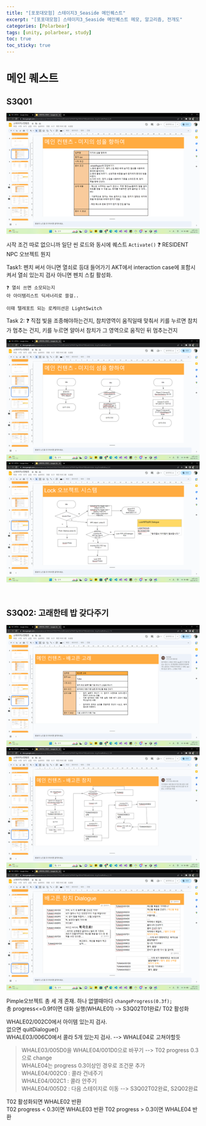 ```yaml
---
title: "[포포대모험] 스테이지3_Seaside 메인퀘스트"
excerpt: "[포포대모험] 스테이지3_Seaside 메인퀘스트 메모, 알고리즘, 전개도"
categories: [Polarbear]
tags: [unity, polarbear, study]
toc: true
toc_sticky: true
---
```


# 메인 퀘스트

## S3Q01

![fail to bring](/assets/Image/polarbear/s3q03.png)

시작 조건 따로 없으니까 일단 씬 로드와 동시에 퀘스트 `Activate()`
❓ RESIDENT NPC 오브젝트 뭔지

Task1: 펜치 써서 아니면 열쇠로 등대 들어가기
    AKT에서 interaction case에 포함시켜서 열쇠 있는지 검사 아니면 펜치 스킬 활성화.

    ❓ 열쇠 쓰면 소모되는지
    아 아이템리스트 딕셔너리로 쓸걸..
     
    이때 텔레포트 되는 로케이션은 LightSwitch

Task 2: ❓ 직접 빛을 조종해야하는건지, 참치영역이 움직일때 맞춰서 키를 누르면 참치가 멈추는 건지, 키를 누르면 알아서 참치가 그 영역으로 움직인 뒤 멈추는건지

![fail to bring](/assets/Image/polarbear/s3q03_1.png)
![fail to bring](/assets/Image/polarbear/s3q03_2.png)  
    
<br/>

## S3Q02: 고래한테 밥 갖다주기

![fail to bring](/assets/Image/polarbear/s3q03_3.png)
![fail to bring](/assets/Image/polarbear/s3q03_4.png)
![fail to bring](/assets/Image/polarbear/s3q03_5.png)  

Pimple오브젝트 총 세 개 존재. 하나 없앨때마다 `changeProgress(0.3f);`  
총  progress<=0.9f이면 대화 실행(WHALE01) -> S3Q02T01완료/ T02 활성화  

WHALE02/002C0에서 아이템 있는지 검사.   
없으면 quitDialogue()   
WHALE03/006C0에서 콜라 5개 있는지 검사. --> WHALE04로 고쳐야할듯
> WHALE03/005D0을 WHALE04/001D0으로 바꾸기   --> T02 progress 0.3으로 change  
> WHALE04는 progress 0.3이상인 경우로 조건문 추가  
> WHALE04/002C0 : 콜라 건네주기  
> WHALE04/002C1 : 콜라 안주기  
> WHALE04/005D2 : 다음 스테이지로 이동 --> S3Q02T02완료, S2Q02완료

T02 활성화되면 WHALE02 반환  
T02 progress < 0.3이면 WHALE03 반환
T02 progress > 0.3이면 WHALE04 반환




